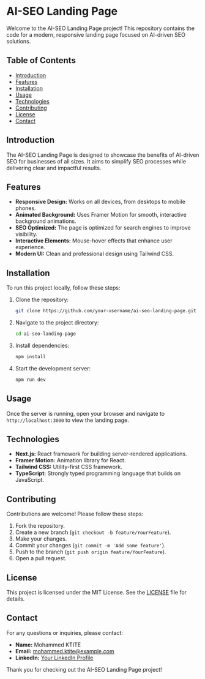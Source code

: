 # AI-SEO Landing Page

Welcome to the AI-SEO Landing Page project! This repository contains the code for a modern, responsive landing page focused on AI-driven SEO solutions.

## Table of Contents

- [Introduction](#introduction)
- [Features](#features)
- [Installation](#installation)
- [Usage](#usage)
- [Technologies](#technologies)
- [Contributing](#contributing)
- [License](#license)
- [Contact](#contact)

## Introduction

The AI-SEO Landing Page is designed to showcase the benefits of AI-driven SEO for businesses of all sizes. It aims to simplify SEO processes while delivering clear and impactful results.

## Features

- **Responsive Design:** Works on all devices, from desktops to mobile phones.
- **Animated Background:** Uses Framer Motion for smooth, interactive background animations.
- **SEO Optimized:** The page is optimized for search engines to improve visibility.
- **Interactive Elements:** Mouse-hover effects that enhance user experience.
- **Modern UI:** Clean and professional design using Tailwind CSS.

## Installation

To run this project locally, follow these steps:

1. Clone the repository:
    ```bash
    git clone https://github.com/your-username/ai-seo-landing-page.git
    ```
2. Navigate to the project directory:
    ```bash
    cd ai-seo-landing-page
    ```
3. Install dependencies:
    ```bash
    npm install
    ```
4. Start the development server:
    ```bash
    npm run dev
    ```

## Usage

Once the server is running, open your browser and navigate to `http://localhost:3000` to view the landing page.

## Technologies

- **Next.js:** React framework for building server-rendered applications.
- **Framer Motion:** Animation library for React.
- **Tailwind CSS:** Utility-first CSS framework.
- **TypeScript:** Strongly typed programming language that builds on JavaScript.

## Contributing

Contributions are welcome! Please follow these steps:

1. Fork the repository.
2. Create a new branch (`git checkout -b feature/YourFeature`).
3. Make your changes.
4. Commit your changes (`git commit -m 'Add some feature'`).
5. Push to the branch (`git push origin feature/YourFeature`).
6. Open a pull request.

## License

This project is licensed under the MIT License. See the [LICENSE](LICENSE) file for details.

## Contact

For any questions or inquiries, please contact:

- **Name:** Mohammed KTITE
- **Email:** mohammed.ktite@example.com
- **LinkedIn:** [Your LinkedIn Profile](https://www.linkedin.com/in/yourprofile/)

Thank you for checking out the AI-SEO Landing Page project!

